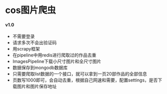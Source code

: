 # cos图片爬虫
#### v1.0
- 不需要登录
- 请求多次不会出验证码
- 用scrapy框架
- 在pipeline中用redis进行爬取过的作品去重
- ImagesPipeline下载小尺寸图片和全尺寸图片
- 数据保存到mongodb数据库
- 只需要爬取list数据的一个接口，就可以拿到一页20部作品的全部信息
- 页数写1000即可，会自动去重，根据自己网速和需要，配置settings，是否下载图片和图片保存地址


